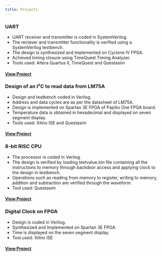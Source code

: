 ```yaml
---
title: Projects
---
```


### UART
* UART receiver and transmitter is coded in SystemVerilog.
* The reciever and transmitter functionality is verified using a SystemVerilog testbench.
* The design is synthesized and implemented on Cyclone IV FPGA.
* Achieved timing closure using TimeQuest Timing Analyzer.
* Tools used: Altera Quartus II, TimeQuest and Questasim                             
#### [View Project](/serialfpga.html)

### Design of an I²C to read data from LM75A
* Design and testbench coded in Verilog.
* Address and data cycles are as per the datasheet of LM75A.
* Design is implemented on Spartan 3E FPGA of Papilio One FPGA board.                                  
* Temperature data is obtained in hexadecimal and displayed on seven segment display.
* Tools used: Xilinx ISE and Questasim
#### [View Project](/i2cread.html)

### 8-bit RISC CPU
* The processor is coded in Verilog.
* The design is verified by loading testvalue.bin file containing  all the instructions to memory through backdoor access and applying clock to the design in testbench.
* Operations such as reading from memory to register, writing to memory, addition and subtraction are verified through the waveform. 
* Tool used: Questasim
#### [View Project](/prorisc.html)

### Digital Clock on FPGA
* Design is coded in Verilog.
* Synthesized and Implemented on Spartan 3E FPGA.
* Time is displayed on the seven segment display.
* Tool used: Xilinx ISE
#### [View Project](/digitalclock.html) 

